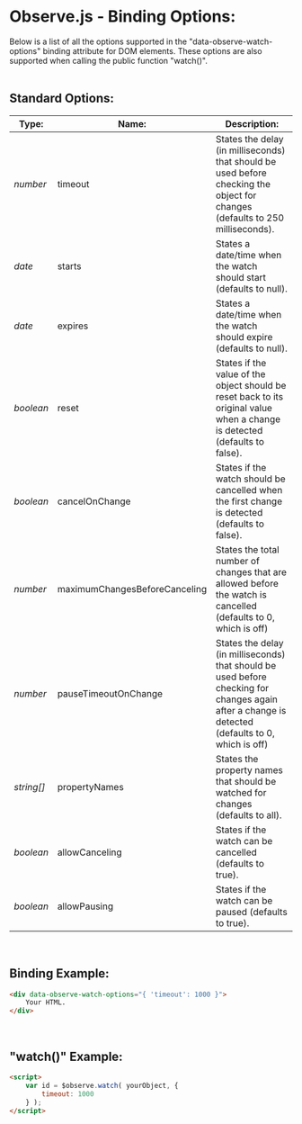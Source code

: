 # Observe.js - Binding Options:

Below is a list of all the options supported in the "data-observe-watch-options" binding attribute for DOM elements.  These options are also supported when calling the public function "watch()".
<br>
<br>


## Standard Options:

| Type: | Name: | Description: |
| --- | --- | --- |
| *number* | timeout | States the delay (in milliseconds) that should be used before checking the object for changes (defaults to 250 milliseconds). |
| *date* | starts | States a date/time when the watch should start (defaults to null). |
| *date* | expires | States a date/time when the watch should expire (defaults to null). |
| *boolean* | reset | States if the value of the object should be reset back to its original value when a change is detected (defaults to false). |
| *boolean* | cancelOnChange | States if the watch should be cancelled when the first change is detected (defaults to false). |
| *number* | maximumChangesBeforeCanceling | States the total number of changes that are allowed before the watch is cancelled (defaults to 0, which is off) |
| *number* | pauseTimeoutOnChange | States the delay (in milliseconds) that should be used before checking for changes again after a change is detected (defaults to 0, which is off) |
| *string[]* | propertyNames | States the property names that should be watched for changes (defaults to all). |
| *boolean* | allowCanceling | States if the watch can be cancelled (defaults to true). |
| *boolean* | allowPausing | States if the watch can be paused (defaults to true). |

<br/>


## Binding Example:

```markdown
<div data-observe-watch-options="{ 'timeout': 1000 }">
    Your HTML.
</div>
```

<br/>


## "watch()" Example:

```markdown
<script> 
    var id = $observe.watch( yourObject, {
        timeout: 1000
    } );
</script>
```